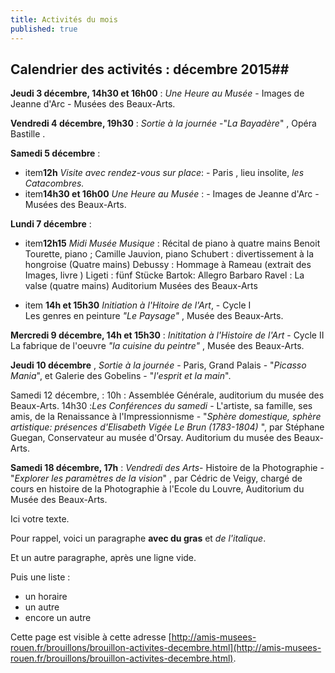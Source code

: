 ```yaml
---
title: Activités du mois
published: true
---
```



## Calendrier des activités : décembre 2015##

**Jeudi 3 décembre, 14h30 et 16h00**  : _Une Heure au Musée_ - Images de Jeanne d'Arc - Musées des Beaux-Arts.

**Vendredi 4 décembre, 19h30** : _Sortie à la journée_  -"_La Bayadère_" , Opéra Bastille .

**Samedi 5 décembre** : 
- item**12h** _Visite avec rendez-vous sur place_: - Paris , lieu insolite, _les Catacombres._
- item**14h30 **et** 16h00** _Une Heure au Musée_ : - Images de Jeanne d'Arc - Musées des Beaux-Arts.

**Lundi 7 décembre**  : 
- item**12h15** _Midi Musée Musique_  :
Récital de piano à quatre mains
Benoit Tourette, piano ; Camille Jauvion, piano
 Schubert : divertissement à la hongroise  (Quatre mains)
 Debussy : Hommage à Rameau (extrait des Images, livre )
 Ligeti : fünf Stücke
 Bartok: Allegro Barbaro
 Ravel : La valse (quatre mains) 
Auditorium Musées des Beaux-Arts 

- item **14h **et** 15h30** _Initiation à l'Hitoire de l'Art_,  - Cycle I    
Les genres en peinture  _"Le Paysage"_ , Musée des Beaux-Arts.

**Mercredi 9 décembre, 14h et 15h30** : _Inititation à l'Histoire de l'Art_ - Cycle II   
La fabrique de l'oeuvre _"la cuisine du peintre"_ , Musée des Beaux-Arts.

**Jeudi 10 décembre** , _Sortie à la journée_ - Paris, Grand Palais - "_Picasso Mania_",
et Galerie des Gobelins - "_l'esprit et la main_".

Samedi 12 décembre, :
10h : Assemblée Générale, auditorium du musée des Beaux-Arts.
14h30 :_Les Conférences du samedi_ - L'artiste, sa famille, ses amis, de la Renaissance à l'Impressionnisme - "_Sphère domestique, sphère artistique: présences d'Elisabeth Vigée Le Brun (1783-1804)_ ", par Stéphane Guegan, Conservateur au musée d'Orsay. Auditorium du musée des Beaux-Arts. 

**Samedi 18 décembre, 17h** : _Vendredi des Arts_- Histoire de la Photographie - "_Explorer les paramètres de la vision_" , par Cédric de Veigy, chargé de cours en histoire de la Photographie à l'Ecole du Louvre, Auditorium du Musée des Beaux-Arts.













Ici votre texte.

Pour rappel, voici un paragraphe **avec du gras** et _de l'italique_.

Et un autre paragraphe, après une ligne vide.

Puis une liste :

- un horaire
- un autre
- encore un autre

Cette page est visible à cette adresse [http://amis-musees-rouen.fr/brouillons/brouillon-activites-decembre.html](http://amis-musees-rouen.fr/brouillons/brouillon-activites-decembre.html).
